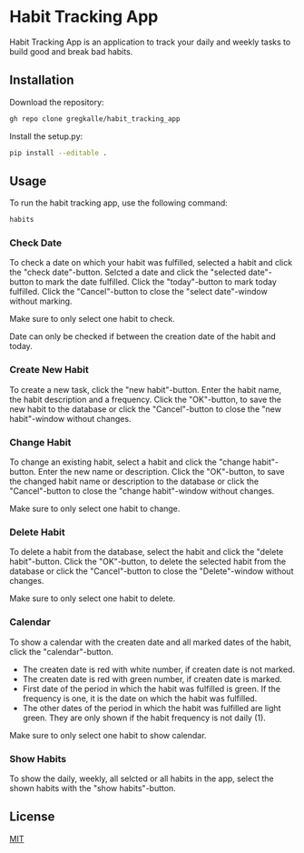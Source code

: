 # Habit Tracking App
Habit Tracking App is an application to track your daily and weekly tasks to build good and break bad habits.  

## Installation
Download the repository:
```bash
gh repo clone gregkalle/habit_tracking_app
```
Install the setup.py:
```bash
pip install --editable .
```
## Usage
To run the habit tracking app, use the following command:
```bash
habits
```
### Check Date
To check a date on which your habit was fulfilled, selected a habit and click the "check date"-button. Selcted a date and click the "selected date"-button to mark the date fulfilled. Click the "today"-button to mark today fulfilled. Click the "Cancel"-button to close the "select date"-window without marking.

Make sure to only select one habit to check.

Date can only be checked if between the creation date of the habit and today.

### Create New Habit
To create a new task, click the "new habit"-button. Enter the habit name, the habit description and a frequency. Click the "OK"-button, to save the new habit to the database or click the "Cancel"-button to close the "new habit"-window without changes.

### Change Habit
To change an existing habit, select a habit and click the "change habit"-button. Enter the new name or description. Click the "OK"-button, to save the changed habit name or description to the database or click the "Cancel"-button to close the "change habit"-window without changes.

Make sure to only select one habit to change.

### Delete Habit
To delete a habit from the database, select the habit and click the "delete habit"-button. Click the "OK"-button, to delete the selected habit from the database or click the "Cancel"-button to close the "Delete"-window without changes.

Make sure to only select one habit to delete.

### Calendar
To show a calendar with the createn date and all marked dates of the habit, click the "calendar"-button.
- The createn date is red with white number, if createn date is not marked.
- The createn date is red with green number, if createn date is marked.
- First date of the period in which the habit was fulfilled is green. If the frequency is one, it is the date on which the habit was fulfilled.
- The other dates of the period in which the habit was fulfilled are light green. They are only shown if the habit frequency is not daily (1).

Make sure to only select one habit to show calendar.

### Show Habits
To show the daily, weekly, all selcted or all habits in the app, select the shown habits with the "show habits"-button.

## License

[MIT](https://choosealicense.com/licenses/mit/)

